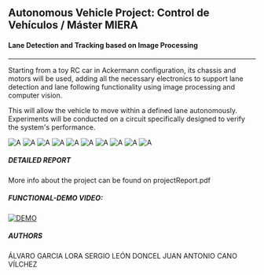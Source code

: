 ## Autonomous Vehicle Project: Control de Vehículos / Máster MIERA
#### Lane Detection and Tracking based on Image Processing
---
Starting from a toy RC car in Ackermann configuration, its chassis and motors will be used, adding all the necessary electronics to support lane detection and lane following functionality using image processing and computer vision. 

This will allow the vehicle to move within a defined lane autonomously. Experiments will be conducted on a circuit specifically designed to verify the system's performance.

![A](imgs/Imagen1.jpg)
![A](imgs/Imagen2.jpg)
![A](imgs/Imagen3.png)
![A](imgs/Imagen5.png)
![A](imgs/Imagen6.jpg)
![A](imgs/Imagen6.png)
![A](imgs/Imagen7.jpg)
![A](imgs/Imagen9.png)
![A](imgs/Imagen11.png)
![A](imgs/Imagen18.png)

##### DETAILED REPORT
More info about the project can be found on projectReport.pdf

##### FUNCTIONAL-DEMO VIDEO: 
[![DEMO](https://img.youtube.com/vi/KA64yNy_8x4/0.jpg)](https://www.youtube.com/watch?v=KA64yNy_8x4)

##### AUTHORS
ÁLVARO GARCIA LORA 
SERGIO LEÓN DONCEL
JUAN ANTONIO CANO VÍLCHEZ 
